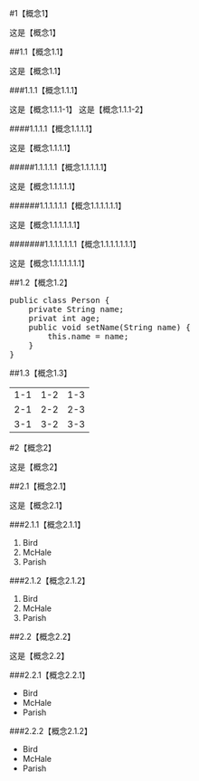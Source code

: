 #1【概念1】

这是【概念1】

##1.1【概念1.1】

这是【概念1.1】

###1.1.1【概念1.1.1】

这是【概念1.1.1-1】
这是【概念1.1.1-2】

####1.1.1.1【概念1.1.1.1】

这是【概念1.1.1.1】

#####1.1.1.1.1【概念1.1.1.1.1】

这是【概念1.1.1.1.1】

######1.1.1.1.1.1【概念1.1.1.1.1.1】

这是【概念1.1.1.1.1.1】

#######1.1.1.1.1.1.1【概念1.1.1.1.1.1.1】

这是【概念1.1.1.1.1.1.1】

##1.2【概念1.2】

<pre>
public class Person {
    private String name;
    privat int age;
    public void setName(String name) {
        this.name = name;
    }
}
</pre>

##1.3【概念1.3】

<table>
<tr>
<td>1-1</td>
<td>1-2</td>
<td>1-3</td>
</tr>
<tr>
<td>2-1</td>
<td>2-2</td>
<td>2-3</td>
</tr>
<tr>
<td>3-1</td>
<td>3-2</td>
<td>3-3</td>
</tr>
</table>

#2【概念2】

这是【概念2】

##2.1【概念2.1】

这是【概念2.1】

###2.1.1【概念2.1.1】

<ol>
<li>Bird</li>
<li>McHale</li>
<li>Parish</li>
</ol>

###2.1.2【概念2.1.2】

1.  Bird
2.  McHale
3.  Parish

##2.2【概念2.2】

这是【概念2.2】

###2.2.1【概念2.2.1】

<ul>
<li>Bird</li>
<li>McHale</li>
<li>Parish</li>
</ul>

###2.2.2【概念2.1.2】

* Bird
* McHale
* Parish